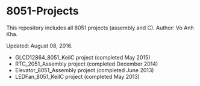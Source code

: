 # 8051-Projects

This repository includes all 8051 projects (assembly and C).
Author: Vo Anh Kha.

Updated: August 08, 2016.
- GLCD12864_8051_KeilC project (completed May 2015)
- RTC_2051_Assembly project (completed December 2014)
- Elevator_8051_Assembly project (completed June 2013)
- LEDFan_8051_KeilC project (completed May 2013)
